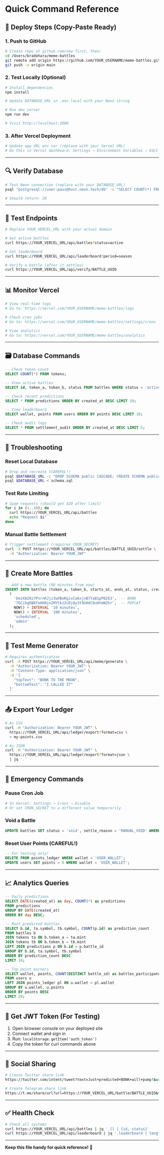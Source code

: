 # Quick Command Reference

## 🚀 Deploy Steps (Copy-Paste Ready)

### 1. Push to GitHub

```bash
# Create repo at github.com/new first, then:
cd /Users/bradohara/meme-battles
git remote add origin https://github.com/YOUR_USERNAME/meme-battles.git
git push -u origin main
```

### 2. Test Locally (Optional)

```bash
# Install dependencies
npm install

# Update DATABASE_URL in .env.local with your Neon string

# Run dev server
npm run dev

# Visit http://localhost:3000
```

### 3. After Vercel Deployment

```bash
# Update app URL env var (replace with your Vercel URL)
# Do this in Vercel dashboard: Settings → Environment Variables → Edit NEXT_PUBLIC_APP_URL
```

---

## 🔍 Verify Database

```bash
# Test Neon connection (replace with your DATABASE_URL)
psql "postgresql://user:pass@host.neon.tech/db" -c "SELECT COUNT(*) FROM tokens;"

# Should return: 20
```

---

## 🧪 Test Endpoints

```bash
# Replace YOUR_VERCEL_URL with your actual domain

# Get active battles
curl https://YOUR_VERCEL_URL/api/battles?status=active

# Get leaderboard
curl https://YOUR_VERCEL_URL/api/leaderboard?period=season

# Verify a battle (after it settles)
curl https://YOUR_VERCEL_URL/api/verify/BATTLE_UUID
```

---

## 📊 Monitor Vercel

```bash
# View real-time logs
# Go to: https://vercel.com/YOUR_USERNAME/meme-battles/logs

# Check cron jobs
# Go to: https://vercel.com/YOUR_USERNAME/meme-battles/settings/crons

# View analytics
# Go to: https://vercel.com/YOUR_USERNAME/meme-battles/analytics
```

---

## 🗃️ Database Commands

```sql
-- Check token count
SELECT COUNT(*) FROM tokens;

-- View active battles
SELECT id, token_a, token_b, status FROM battles WHERE status = 'active';

-- Check recent predictions
SELECT * FROM predictions ORDER BY created_at DESC LIMIT 10;

-- View leaderboard
SELECT wallet, points FROM users ORDER BY points DESC LIMIT 10;

-- Check audit logs
SELECT * FROM settlement_audit ORDER BY created_at DESC LIMIT 5;
```

---

## 🔧 Troubleshooting

### Reset Local Database
```bash
# Drop and recreate (CAREFUL!)
psql $DATABASE_URL -c "DROP SCHEMA public CASCADE; CREATE SCHEMA public;"
psql $DATABASE_URL < schema.sql
```

### Test Rate Limiting
```bash
# Spam requests (should get 429 after limit)
for i in {1..10}; do
  curl https://YOUR_VERCEL_URL/api/battles
  echo "Request $i"
done
```

### Manual Battle Settlement
```bash
# Trigger settlement (requires CRON_SECRET)
curl -X POST https://YOUR_VERCEL_URL/api/battles/BATTLE_UUID/settle \
  -H "Authorization: Bearer YOUR_JWT"
```

---

## 📝 Create More Battles

```sql
-- Add a new battle (90 minutes from now)
INSERT INTO battles (token_a, token_b, starts_at, ends_at, status, created_by) VALUES
  (
    'DezXAZ8z7PnrnRJjz3wXBoRgixCa6xjnB7YaB1pPB263',  -- BONK
    '7GCihgDB8fe6KNjn2MYtkzZcRjQy3t9GHdC8uHYmW2hr',  -- POPCAT
    NOW() + INTERVAL '10 minutes',
    NOW() + INTERVAL '100 minutes',
    'scheduled',
    'admin'
  );
```

---

## 🎨 Test Meme Generator

```bash
# Requires authentication
curl -X POST https://YOUR_VERCEL_URL/api/meme/generate \
  -H "Authorization: Bearer YOUR_JWT" \
  -H "Content-Type: application/json" \
  -d '{
    "topText": "BONK TO THE MOON",
    "bottomText": "I CALLED IT"
  }'
```

---

## 📤 Export Your Ledger

```bash
# As CSV
curl -H "Authorization: Bearer YOUR_JWT" \
  https://YOUR_VERCEL_URL/api/ledger/export?format=csv \
  > my-points.csv

# As JSON
curl -H "Authorization: Bearer YOUR_JWT" \
  https://YOUR_VERCEL_URL/api/ledger/export?format=json \
  | jq '.'
```

---

## 🚨 Emergency Commands

### Pause Cron Job
```bash
# In Vercel: Settings → Crons → Disable
# Or set CRON_SECRET to a different value temporarily
```

### Void a Battle
```sql
UPDATE battles SET status = 'void', settle_reason = 'MANUAL_VOID' WHERE id = 'BATTLE_UUID';
```

### Reset User Points (CAREFUL!)
```sql
-- For testing only!
DELETE FROM points_ledger WHERE wallet = 'USER_WALLET';
UPDATE users SET points = 0 WHERE wallet = 'USER_WALLET';
```

---

## 📈 Analytics Queries

```sql
-- Daily predictions
SELECT DATE(created_at) as day, COUNT(*) as predictions
FROM predictions
GROUP BY DATE(created_at)
ORDER BY day DESC;

-- Most predicted battles
SELECT b.id, ta.symbol, tb.symbol, COUNT(p.id) as prediction_count
FROM battles b
JOIN tokens ta ON b.token_a = ta.mint
JOIN tokens tb ON b.token_b = tb.mint
LEFT JOIN predictions p ON b.id = p.battle_id
GROUP BY b.id, ta.symbol, tb.symbol
ORDER BY prediction_count DESC
LIMIT 10;

-- Top point earners
SELECT wallet, points, COUNT(DISTINCT battle_id) as battles_participated
FROM users u
LEFT JOIN points_ledger pl ON u.wallet = pl.wallet
GROUP BY u.wallet, u.points
ORDER BY points DESC
LIMIT 20;
```

---

## 🔐 Get JWT Token (For Testing)

1. Open browser console on your deployed site
2. Connect wallet and sign in
3. Run: `localStorage.getItem('auth_token')`
4. Copy the token for curl commands above

---

## 📱 Social Sharing

```bash
# Create Twitter share link
https://twitter.com/intent/tweet?text=Just+predicted+BONK+will+pump!&url=https://YOUR_VERCEL_URL/battle/BATTLE_UUID

# Create Telegram share link
https://t.me/share/url?url=https://YOUR_VERCEL_URL/battle/BATTLE_UUID&text=Join+the+battle!
```

---

## ✅ Health Check

```bash
# Check all systems
curl https://YOUR_VERCEL_URL/api/battles | jq '.[] | {id, status}'
curl https://YOUR_VERCEL_URL/api/leaderboard | jq '.leaderboard | length'
```

---

**Keep this file handy for quick reference!** 🚀

